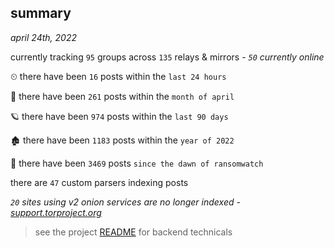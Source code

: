 
## summary
_april 24th, 2022_

currently tracking `95` groups across `135` relays & mirrors - _`50` currently online_

⏲ there have been `16` posts within the `last 24 hours`

🦈 there have been `261` posts within the `month of april`

🪐 there have been `974` posts within the `last 90 days`

🏚 there have been `1183` posts within the `year of 2022`

🦕 there have been `3469` posts `since the dawn of ransomwatch`

there are `47` custom parsers indexing posts

_`20` sites using v2 onion services are no longer indexed - [support.torproject.org](https://support.torproject.org/onionservices/v2-deprecation/)_

> see the project [README](https://github.com/thetanz/ransomwatch#ransomwatch--) for backend technicals
